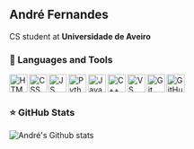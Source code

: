 ## André Fernandes
CS student at **Universidade de Aveiro**

### 📐 Languages and Tools

<img align="left" height="32px" width="32px" alt="HTML logo" src="https://bit.ly/3gP4Qgx">
<img align="left" height="32px" width="32px" alt="CSS logo" src="https://bit.ly/37iML7j">
<img align="left" height="32px" width="32px" alt="JS logo" src="https://bit.ly/3r1kzxY">
<img align="left" height="32px" width="32px" alt="Python logo" src="https://bit.ly/3nk4bGw">
<img align="left" height="32px" width="32px" alt="Java logo" src="https://external-content.duckduckgo.com/iu/?u=https%3A%2F%2Flogos-download.com%2Fwp-content%2Fuploads%2F2016%2F10%2FJava_logo.png&f=1&nofb=1&ipt=175588a40474b82c485d484a578f16345649593589dae8f0b8c4e2955b6dff85&ipo=images">
<img align="left" height="32px" width="32px" alt="C++ logo" src="https://external-content.duckduckgo.com/iu/?u=https%3A%2F%2Fraw.githubusercontent.com%2Fisocpp%2Flogos%2Fmaster%2Fcpp_logo.png&f=1&nofb=1&ipt=382b2f2539b91050773395eeff1f620dfb1afa07b55a351d5ba1f31d705e2cbb&ipo=images">
<img align="left" height="32px" width="32px" alt="VS Сode logo" src="https://bit.ly/3qZmQcU">
<img align="left" height="32px" width="32px" alt="Git logo" src="https://bit.ly/34ayuYn">
<img align="left" height="32px" width="32px" alt="GitHub logo" src="https://external-content.duckduckgo.com/iu/?u=https%3A%2F%2Fpngimg.com%2Fuploads%2Fgithub%2Fgithub_PNG40.png&f=1&nofb=1&ipt=c81042ac095143e270f10267eb07e26d0bc942251669167666932482e922b4c0&ipo=images">

<br/>
<br/>

### ⭐ GitHub Stats

![André's Github stats](https://github-readme-stats.vercel.app/api?username=xAdSFx&theme=dark&show_icons=true&hide_border=true&count_private=true)
